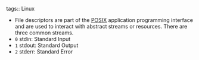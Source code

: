 tags:: Linux

- File descriptors are part of the [POSIX](https://en.wikipedia.org/wiki/POSIX_) application programming interface and are used to interact with abstract streams or resources. There are three common streams.
- `0` stdin: Standard Input
- `1` stdout: Standard Output
- `2` stderr: Standard Error